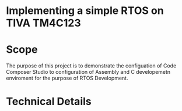# Implementing a simple RTOS on TIVA TM4C123

# Scope
The purpose of this project is to demonstrate the configuation of Code Composer Studio to configuration of Assembly and C developemetn enviroment for the purpose of RTOS
Development.

# Technical Details
